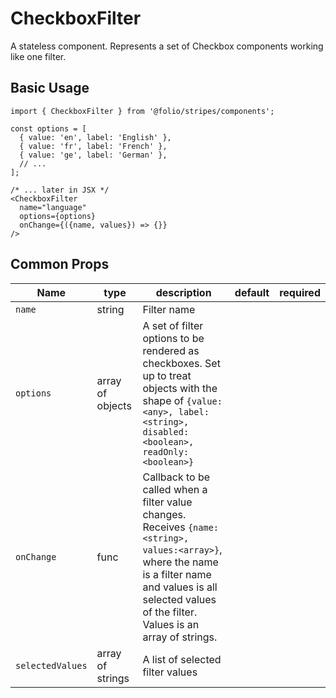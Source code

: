 # CheckboxFilter

A stateless component. Represents a set of Checkbox components working like one filter. 

## Basic Usage
```
import { CheckboxFilter } from '@folio/stripes/components';

const options = [
  { value: 'en', label: 'English' },
  { value: 'fr', label: 'French' },
  { value: 'ge', label: 'German' },
  // ...
];

/* ... later in JSX */
<CheckboxFilter
  name="language"
  options={options}
  onChange={({name, values}) => {}}
/>      
```

## Common Props
Name | type | description | default | required
--- | --- | --- | --- | ---
`name` | string | Filter name |
`options` | array of objects | A set of filter options to be rendered as checkboxes. Set up to treat objects with the shape of `{value:<any>, label:<string>, disabled:<boolean>, readOnly:<boolean>}` |
`onChange` | func | Callback to be called when a filter value changes. Receives `{name:<string>, values:<array>}`, where the name is a filter name and values is all selected values of the filter. Values is an array of strings. | |
`selectedValues` | array of strings | A list of selected filter values |